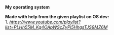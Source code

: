 **My operating system**    
   

**Made with help from the given playlist on OS dev:**   
    1. *https://www.youtube.com/playlist?list=PLHh55M_Kq4OApWScZyPl5HhgsTJS9MZ6M*

